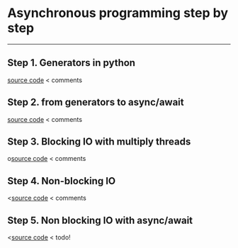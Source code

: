 # Asynchronous programming step by step
---
## Step 1. Generators in python 
[source code](https://github.com/arsnazarenko/async-by-examples/blob/master/generators.py)
< comments

## Step 2. from generators to async/await
[source code]()
< comments

## Step 3. Blocking IO with multiply threads
o[source code]()
< comments

## Step 4. Non-blocking IO
<[source code]()
< comments

## Step 5. Non blocking IO with async/await
<[source code]()
< todo!


